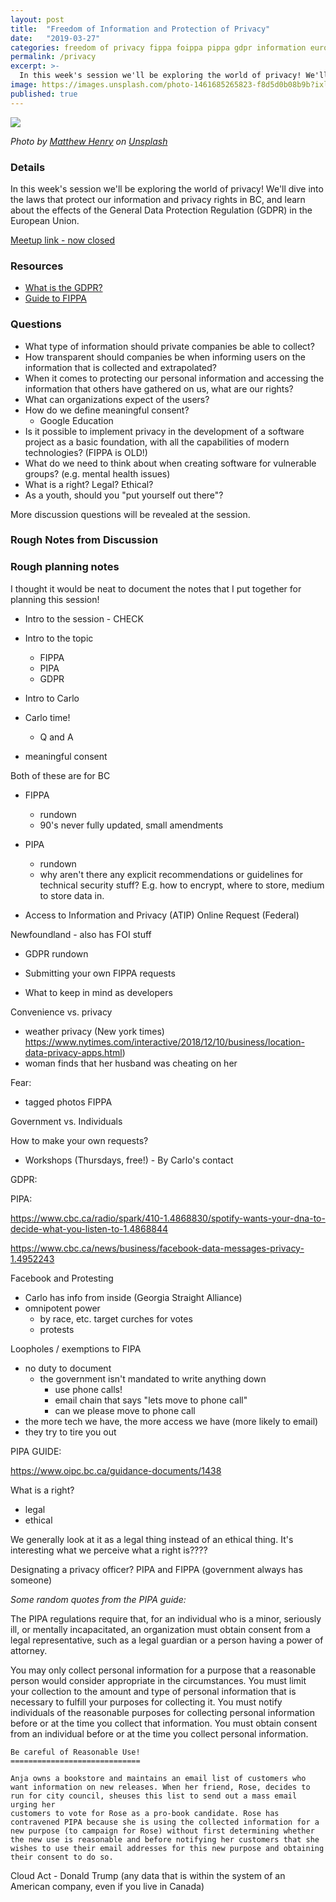 ```yaml
---
layout: post
title:  "Freedom of Information and Protection of Privacy"
date:   "2019-03-27"
categories: freedom of privacy fippa foippa pippa gdpr information european union british columbia
permalink: /privacy
excerpt: >-
  In this week's session we'll be exploring the world of privacy! We'll dive into the laws that protect our information and privacy rights in BC, and learn about the effects of the General Data Protection Regulation (GDPR) in the European Union.
image: https://images.unsplash.com/photo-1461685265823-f8d5d0b08b9b?ixlib=rb-1.2.1&ixid=eyJhcHBfaWQiOjEyMDd9&auto=format&fit=crop&w=1350&q=80
published: true
---
```


![](https://images.unsplash.com/photo-1461685265823-f8d5d0b08b9b?ixlib=rb-1.2.1&ixid=eyJhcHBfaWQiOjEyMDd9&auto=format&fit=crop&w=1350&q=80)

<em>Photo by [Matthew Henry](https://unsplash.com/photos/fPxOowbR6ls?utm_source=unsplash&utm_medium=referral&utm_content=creditCopyText) on [Unsplash](https://unsplash.com/search/photos/surveillance?utm_source=unsplash&utm_medium=referral&utm_content=creditCopyText)</em>

### Details

In this week's session we'll be exploring the world of privacy! We'll dive into the laws that protect our information and privacy rights in BC, and learn about the effects of the General Data Protection Regulation (GDPR) in the European Union.

[Meetup link - now closed](https://www.meetup.com/DevhubVancouver/events/260152513/)


### Resources

- [What is the GDPR?](https://digitalguardian.com/blog/what-gdpr-general-data-protection-regulation-understanding-and-complying-gdpr-data-protection)
- [Guide to FIPPA](https://www.oipc.bc.ca/guidance-documents/1466)

### Questions

- What type of information should private companies be able to collect?
- How transparent should companies be when informing users on the information that is collected and extrapolated?
- When it comes to protecting our personal information and accessing the information that others have gathered on us, what are our rights?
- What can organizations expect of the users?
- How do we define meaningful consent?
  - Google Education
- Is it possible to implement privacy in the development of a software project as a basic foundation, with all the capabilities of modern technologies? (FIPPA is OLD!)
- What do we need to think about when creating software for vulnerable groups? (e.g. mental health issues)
- What is a right? Legal? Ethical?
- As a youth, should you "put yourself out there"?

More discussion questions will be revealed at the session.

### Rough Notes from Discussion

### Rough planning notes

I thought it would be neat to document the notes that I put together for planning this session!

- Intro to the session - CHECK
- Intro to the topic
  - FIPPA
  - PIPA
  - GDPR
- Intro to Carlo
- Carlo time!
  - Q and A

- meaningful consent

Both of these are for BC

- FIPPA
  - rundown
  - 90's never fully updated, small amendments
- PIPA
  - rundown
  - why aren't there any explicit recommendations or guidelines for technical security stuff? E.g. how to encrypt, where to store, medium to store data in.

- Access to Information and Privacy (ATIP) Online Request (Federal)

Newfoundland - also has FOI stuff

- GDPR rundown
  
- Submitting your own FIPPA requests
  
- What to keep in mind as developers

Convenience vs. privacy
- weather privacy (New york times) https://www.nytimes.com/interactive/2018/12/10/business/location-data-privacy-apps.html)
- woman finds that her husband was cheating on her

Fear:

- tagged photos FIPPA

Government vs. Individuals

How to make your own requests?
- Workshops (Thursdays, free!) - By Carlo's contact

GDPR:

PIPA:

https://www.cbc.ca/radio/spark/410-1.4868830/spotify-wants-your-dna-to-decide-what-you-listen-to-1.4868844

https://www.cbc.ca/news/business/facebook-data-messages-privacy-1.4952243

Facebook and Protesting

- Carlo has info from inside (Georgia Straight Alliance)
- omnipotent power
  - by race, etc. target curches for votes
  - protests

Loopholes / exemptions to FIPA
- no duty to document
  - the government isn't mandated to write anything down
    - use phone calls!
    - email chain that says "lets move to phone call"
    - can we please move to phone call
- the more tech we have, the more access we have (more likely to email)
- they try to tire you out


PIPA GUIDE: 

https://www.oipc.bc.ca/guidance-documents/1438

What is a right?
- legal
- ethical

We generally look at it as a legal thing instead of an ethical thing. It's interesting what we perceive what a right is????

Designating a privacy officer? PIPA and FIPPA (government always has someone)

_Some random quotes from the PIPA guide:_

The PIPA regulations require that, for an individual who is a minor, seriously ill, or mentally incapacitated, an organization must obtain consent from a legal representative, such as a legal guardian or a person having a power of attorney.

You may only collect personal information for a purpose that a reasonable person would consider appropriate in the circumstances. You must limit your collection to the amount and type of personal information that is necessary to fulfill your purposes for collecting it. You must notify individuals of the reasonable purposes for collecting personal information before or at the time you collect that information. You must obtain consent from an individual before or at the time you collect personal information.

```
Be careful of Reasonable Use!
=============================

Anja owns a bookstore and maintains an email list of customers who want information on new releases. When her friend, Rose, decides to run for city council, sheuses this list to send out a mass email urging her
customers to vote for Rose as a pro-book candidate. Rose has contravened PIPA because she is using the collected information for a new purpose (to campaign for Rose) without first determining whether the new use is reasonable and before notifying her customers that she wishes to use their email addresses for this new purpose and obtaining their consent to do so.  

```

Cloud Act - Donald Trump (any data that is within the system of an American company, even if you live in Canada)